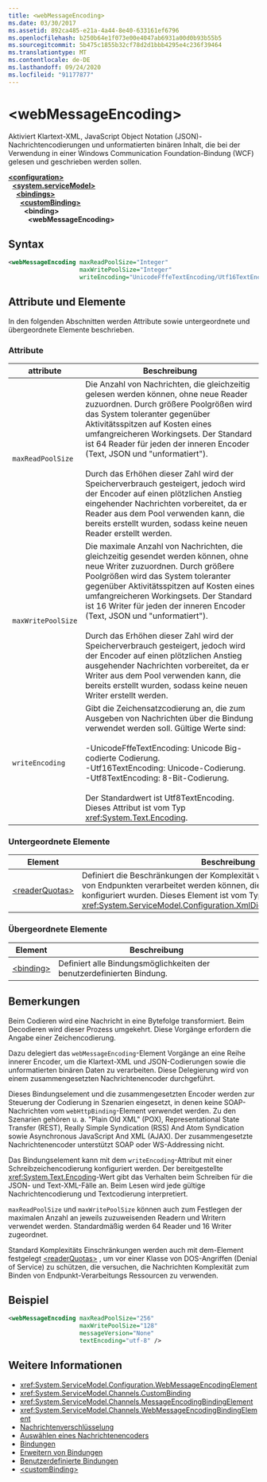 ```yaml
---
title: <webMessageEncoding>
ms.date: 03/30/2017
ms.assetid: 892ca485-e21a-4a44-8e40-633161ef6796
ms.openlocfilehash: b250b64e1f073e00e4047ab6931a00d0b93b55b5
ms.sourcegitcommit: 5b475c1855b32cf78d2d1bbb4295e4c236f39464
ms.translationtype: MT
ms.contentlocale: de-DE
ms.lasthandoff: 09/24/2020
ms.locfileid: "91177877"
---
```

# \<webMessageEncoding>

Aktiviert Klartext-XML, JavaScript Object Notation (JSON)-Nachrichtencodierungen und unformatierten binären Inhalt, die bei der Verwendung in einer Windows Communication Foundation-Bindung (WCF) gelesen und geschrieben werden sollen.  
  
[**\<configuration>**](../configuration-element.md)\
&nbsp;&nbsp;[**\<system.serviceModel>**](system-servicemodel.md)\
&nbsp;&nbsp;&nbsp;&nbsp;[**\<bindings>**](bindings.md)\
&nbsp;&nbsp;&nbsp;&nbsp;&nbsp;&nbsp;[**\<customBinding>**](custombinding.md)\
&nbsp;&nbsp;&nbsp;&nbsp;&nbsp;&nbsp;&nbsp;&nbsp;**\<binding>**\
&nbsp;&nbsp;&nbsp;&nbsp;&nbsp;&nbsp;&nbsp;&nbsp;&nbsp;&nbsp;**\<webMessageEncoding>**  
  
## <a name="syntax"></a>Syntax  
  
```xml  
<webMessageEncoding maxReadPoolSize="Integer"
                    maxWritePoolSize="Integer"
                    writeEncoding="UnicodeFffeTextEncoding/Utf16TextEncoding/Utf8TextEncoding" />
```  
  
## <a name="attributes-and-elements"></a>Attribute und Elemente  

 In den folgenden Abschnitten werden Attribute sowie untergeordnete und übergeordnete Elemente beschrieben.  
  
### <a name="attributes"></a>Attribute  
  
|attribute|Beschreibung|  
|---------------|-----------------|  
|`maxReadPoolSize`|Die Anzahl von Nachrichten, die gleichzeitig gelesen werden können, ohne neue Reader zuzuordnen. Durch größere Poolgrößen wird das System toleranter gegenüber Aktivitätsspitzen auf Kosten eines umfangreicheren Workingsets. Der Standard ist 64 Reader für jeden der inneren Encoder (Text, JSON und "unformatiert").<br /><br /> Durch das Erhöhen dieser Zahl wird der Speicherverbrauch gesteigert, jedoch wird der Encoder auf einen plötzlichen Anstieg eingehender Nachrichten vorbereitet, da er Reader aus dem Pool verwenden kann, die bereits erstellt wurden, sodass keine neuen Reader erstellt werden.|  
|`maxWritePoolSize`|Die maximale Anzahl von Nachrichten, die gleichzeitig gesendet werden können, ohne neue Writer zuzuordnen. Durch größere Poolgrößen wird das System toleranter gegenüber Aktivitätsspitzen auf Kosten eines umfangreicheren Workingsets. Der Standard ist 16 Writer für jeden der inneren Encoder (Text, JSON und "unformatiert").<br /><br /> Durch das Erhöhen dieser Zahl wird der Speicherverbrauch gesteigert, jedoch wird der Encoder auf einen plötzlichen Anstieg ausgehender Nachrichten vorbereitet, da er Writer aus dem Pool verwenden kann, die bereits erstellt wurden, sodass keine neuen Writer erstellt werden.|  
|`writeEncoding`|Gibt die Zeichensatzcodierung an, die zum Ausgeben von Nachrichten über die Bindung verwendet werden soll. Gültige Werte sind:<br /><br /> -UnicodeFffeTextEncoding: Unicode Big-codierte Codierung.<br />-Utf16TextEncoding: Unicode-Codierung.<br />-Utf8TextEncoding: 8-Bit-Codierung.<br /><br /> Der Standardwert ist Utf8TextEncoding. Dieses Attribut ist vom Typ <xref:System.Text.Encoding>.|  
  
### <a name="child-elements"></a>Untergeordnete Elemente  
  
|Element|Beschreibung|  
|-------------|-----------------|  
|[\<readerQuotas>](/previous-versions/dotnet/netframework-4.0/ms731325(v=vs.100))|Definiert die Beschränkungen der Komplexität von SOAP-Nachrichten, die von Endpunkten verarbeitet werden können, die mit dieser Bindung konfiguriert wurden. Dieses Element ist vom Typ <xref:System.ServiceModel.Configuration.XmlDictionaryReaderQuotasElement>.|  
  
### <a name="parent-elements"></a>Übergeordnete Elemente  
  
|Element|Beschreibung|  
|-------------|-----------------|  
|[\<binding>](bindings.md)|Definiert alle Bindungsmöglichkeiten der benutzerdefinierten Bindung.|  
  
## <a name="remarks"></a>Bemerkungen  

 Beim Codieren wird eine Nachricht in eine Bytefolge transformiert. Beim Decodieren wird dieser Prozess umgekehrt. Diese Vorgänge erfordern die Angabe einer Zeichencodierung.  
  
 Dazu delegiert das `webMessageEncoding`-Element Vorgänge an eine Reihe innerer Encoder, um die Klartext-XML und JSON-Codierungen sowie die unformatierten binären Daten zu verarbeiten. Diese Delegierung wird von einem zusammengesetzten Nachrichtenencoder durchgeführt.  
  
 Dieses Bindungselement und die zusammengesetzten Encoder werden zur Steuerung der Codierung in Szenarien eingesetzt, in denen keine SOAP-Nachrichten vom `webHttpBinding`-Element verwendet werden. Zu den Szenarien gehören u.&#160;a. "Plain Old XML" (POX), Representational State Transfer (REST), Really Simple Syndication (RSS) And Atom Syndication sowie Asynchronous JavaScript And XML (AJAX). Der zusammengesetzte Nachrichtenencoder unterstützt SOAP oder WS-Addressing nicht.  
  
 Das Bindungselement kann mit dem `writeEncoding`-Attribut mit einer Schreibzeichencodierung konfiguriert werden. Der bereitgestellte <xref:System.Text.Encoding>-Wert gibt das Verhalten beim Schreiben für die JSON- und Text-XML-Fälle an. Beim Lesen wird jede gültige Nachrichtencodierung und Textcodierung interpretiert.  
  
 `maxReadPoolSize` und `maxWritePoolSize` können auch zum Festlegen der maximalen Anzahl an jeweils zuzuweisenden Readern und Writern verwendet werden. Standardmäßig werden 64 Reader und 16 Writer zugeordnet.  
  
 Standard Komplexitäts Einschränkungen werden auch mit dem-Element festgelegt [\<readerQuotas>](/previous-versions/dotnet/netframework-4.0/ms731325(v=vs.100)) , um vor einer Klasse von DOS-Angriffen (Denial of Service) zu schützen, die versuchen, die Nachrichten Komplexität zum Binden von Endpunkt-Verarbeitungs Ressourcen zu verwenden.  
  
## <a name="example"></a>Beispiel  
  
```xml  
<webMessageEncoding maxReadPoolSize="256"
                    maxWritePoolSize="128"
                    messageVersion="None"
                    textEncoding="utf-8" />
```  
  
## <a name="see-also"></a>Weitere Informationen

- <xref:System.ServiceModel.Configuration.WebMessageEncodingElement>
- <xref:System.ServiceModel.Channels.CustomBinding>
- <xref:System.ServiceModel.Channels.MessageEncodingBindingElement>
- <xref:System.ServiceModel.Channels.WebMessageEncodingBindingElement>
- [Nachrichtenverschlüsselung](message-encoding.md)
- [Auswählen eines Nachrichtenencoders](../../../wcf/feature-details/choosing-a-message-encoder.md)
- [Bindungen](../../../wcf/bindings.md)
- [Erweitern von Bindungen](../../../wcf/extending/extending-bindings.md)
- [Benutzerdefinierte Bindungen](../../../wcf/extending/custom-bindings.md)
- [\<customBinding>](custombinding.md)
